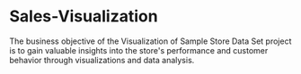 # Sales-Visualization
The business objective of the Visualization of Sample Store Data Set project is to gain valuable insights into the store's performance and customer behavior through visualizations and data analysis.

